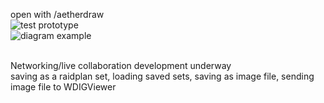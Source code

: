 open with /aetherdraw  <br>
![test prototype](https://github.com/user-attachments/assets/cbd5bd6b-a330-4a02-b892-48d1f5c7cd37)  <br>
![diagram example](https://github.com/user-attachments/assets/2aaf1d5b-d577-48e0-a3e9-dea691a07010) <br>

<br>
Networking/live collaboration development underway<br>
saving as a raidplan set, loading saved sets, saving as image file, sending image file to WDIGViewer <br>
